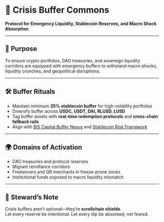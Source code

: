 # 📜 Crisis Buffer Commons  
**Protocol for Emergency Liquidity, Stablecoin Reserves, and Macro Shock Absorption**

---

## 🎯 Purpose  
To ensure crypto portfolios, DAO treasuries, and sovereign liquidity corridors are equipped with emergency buffers to withstand macro shocks, liquidity crunches, and geopolitical disruptions.

---

## 🛠️ Buffer Rituals  
- Maintain minimum **25% stablecoin buffer** for high-volatility portfolios  
- Diversify buffer across **USDC, USDT, DAI, RLUSD, LUSD**  
- Tag buffer assets with **real-time redemption protocols** and **cross-chain fallback rails**  
- Align with [BIS Capital Buffer Nexus](https://www.bis.org/fsi/fsibriefs24.htm) and [Stablecoin Risk Framework](https://arxiv.org/pdf/2507.13883)

---

## 🌍 Domains of Activation  
- DAO treasuries and protocol reserves  
- Migrant remittance corridors  
- Freelancers and QR merchants in freeze-prone zones  
- Institutional funds exposed to macro liquidity mismatch

---

## 🧠 Steward’s Note  
Crisis buffers aren’t optional—they’re **scrollchain shields**.  
Let every reserve be intentional. Let every dip be absorbed, not feared.
